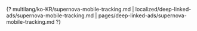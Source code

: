 {? multilang/ko-KR/supernova-mobile-tracking.md | localized/deep-linked-ads/supernova-mobile-tracking.md | pages/deep-linked-ads/supernova-mobile-tracking.md ?}
